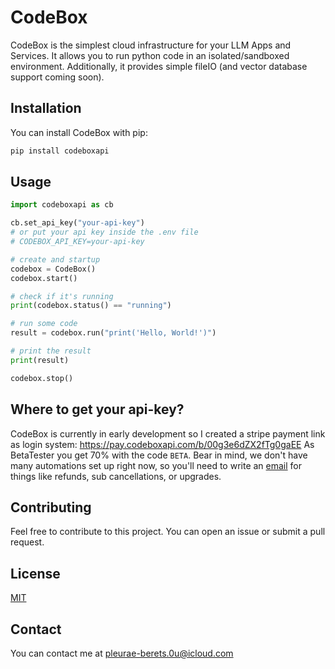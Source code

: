 # CodeBox

CodeBox is the simplest cloud infrastructure for your LLM Apps and Services.
It allows you to run python code in an isolated/sandboxed environment.
Additionally, it provides simple fileIO (and vector database support coming soon).

## Installation

You can install CodeBox with pip:

```bash
pip install codeboxapi
```

## Usage

```python
import codeboxapi as cb

cb.set_api_key("your-api-key")
# or put your api key inside the .env file
# CODEBOX_API_KEY=your-api-key

# create and startup
codebox = CodeBox()
codebox.start()

# check if it's running
print(codebox.status() == "running")

# run some code
result = codebox.run("print('Hello, World!')")

# print the result
print(result)

codebox.stop()
```

## Where to get your api-key?

CodeBox is currently in early development so I created a stripe payment link as login system:
https://pay.codeboxapi.com/b/00g3e6dZX2fTg0gaEE
As BetaTester you get 70% with the code `BETA`. 
Bear in mind, we don't have many automations set up right now, 
so you'll need to write an [email](mailto:contact@codeboxapi.com) for things like refunds, 
sub cancellations, or upgrades.


## Contributing

Feel free to contribute to this project.
You can open an issue or submit a pull request.

## License

[MIT](https://choosealicense.com/licenses/mit/)

## Contact

You can contact me at [pleurae-berets.0u@icloud.com](mailto:pleurae-berets.0u@icloud.com)
